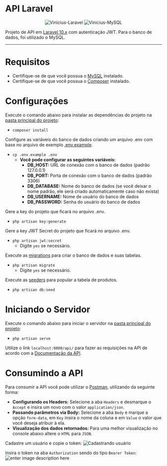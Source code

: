

# API Laravel
<div align="center">
  <img alt="Vinicius-Laravel" src="https://img.shields.io/badge/Laravel-323330?style=for-the-badge&logo=laravel&logoColor=FF2D20">
  <img alt="Vinicius-MySQL" src="https://img.shields.io/badge/MySQL-323330?style=for-the-badge&logo=mysql&logoColor=FF2D20">
</div>

Projeto de API em [Laravel 10.x](https://laravel.com/docs/10.x) com autenticação JWT.
Para o banco de dados, foi utilizado o MySQL.

<hr>

# Requisitos
- Certifique-se de que você possua o [MySQL](https://dev.mysql.com/downloads/installer/) instalado.
- Certifique-se de que você possua o [Composer](https://getcomposer.org) instalado.

# Configurações
Execute o comando abaixo para instalar as dependências do projeto na [pasta principal do projeto](https://github.com/Vinicius-CS/api-laravel):
- `composer install`

Configure as variáveis do banco de dados criando um arquivo .env com base no arquivo de exemplo [.env.example](https://github.com/Vinicius-CS/api-laravel/blob/main/.env.example).
- `cp .env.example .env`
	- **Você pode configurar as seguintes variáveis:**
		- **DB_HOST:** URL de conexão com o banco de dados (padrão 127.0.0.1)
		- **DB_PORT:** Porta de conexão com o banco de dados (padrão 3306)
		- **DB_DATABASE:** Nome do banco de dados (se você deixar o nome padrão, ele será criado automaticamente caso não exista)
		- **DB_USERNAME:** Nome de usuário do banco de dados
		- **DB_PASSWORD:** Senha do usuário do banco de dados

Gere a key do projeto que ficará no arquivo .env.
- `php artisan key:generate`

Gere a key JWT Secret do projeto que ficará no arquivo .env.
- `php artisan jwt:secret`
	- Digite `yes` se necessário.

Execute as [migrations](https://github.com/Vinicius-CS/api-laravel/tree/main/database/migrations) para criar o banco de dados e suas tabelas.
- `php artisan migrate`
	- Digite `yes` se necessário.

Execute as [seeders](https://github.com/Vinicius-CS/api-laravel/tree/main/database/migrations) para popular a tabela de produtos.
- `php artisan db:seed`

# Iniciando o Servidor
Execute o comando abaixo para iniciar o servidor na [pasta principal do projeto](https://github.com/Vinicius-CS/api-laravel):
- `php artisan serve`

Utilize o link `localhost:8000/api/` para fazer as requisições na API de acordo com a [Documentação da API](https://app.swaggerhub.com/apis-docs/VINICIUSCRUZ/API-Laravel/1.0.0).

# Consumindo a API
Para consumir a API você pode utilizar o [Postman](https://www.postman.com/downloads/), utilizando da seguinte forma:
- **Configurando os Headers:** Selecione a aba `Headers`  e desmarque o `Accept` e insira um novo com o valor `application/json`.
- **Passando parâmetros via Body:** Selecione a aba `Body` e marque a opção `form-data`, em `Key` insira o nome da coluna e em `Value` o valor que você deseja atribuir à ela.
- **Visualização dos dados retornados:** Para uma melhor visualização no console abaixo altere o `HTML` para `JSON`. 

Cadastre um usuário e copie o token:
![Cadastrando usuário](https://i.imgur.com/hRa9Ifv.png)

Insira o token na aba `Authorization` sendo do tipo `Bearer Token`:
![enter image description here](https://i.imgur.com/Ni2ByxN.png)
